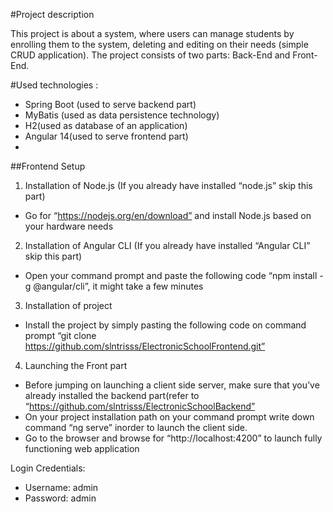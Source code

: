 #Project description


This project is about a system, where users can manage students by enrolling them to the system, deleting and editing on their needs (simple CRUD application). 
The project consists of two parts: Back-End and Front-End.


#Used technologies : 
* Spring Boot (used to serve backend part) 
* MyBatis (used as data persistence technology)
* H2(used as database of an application)
* Angular 14(used to serve frontend part)
* 

##Frontend Setup


1. Installation of Node.js (If you already have installed “node.js” skip this part)
* Go for “https://nodejs.org/en/download” and install Node.js based on your hardware needs
2. Installation of Angular CLI  (If you already have installed “Angular CLI” skip this part)
* Open your command prompt and paste the following code “npm install -g @angular/cli”, it might take a few minutes
3. Installation of project
* Install the project by simply pasting the following code on command prompt “git clone https://github.com/slntrisss/ElectronicSchoolFrontend.git” 
4. Launching the Front part
* Before jumping on launching a client side server, make sure that you’ve already installed the backend part(refer to “https://github.com/slntrisss/ElectronicSchoolBackend”
* On your project installation path on your command prompt write down command “ng serve” inorder to launch the client side.
* Go to the browser and browse for “http://localhost:4200” to launch fully functioning web application


Login Credentials:
* Username: admin
* Password:  admin
